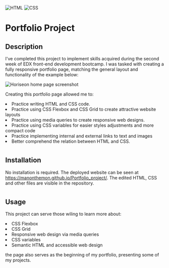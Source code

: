 ![HTML](https://img.shields.io/badge/HTML5-E34F26?style=for-the-badge&logo=html5&logoColor=white) ![CSS](https://img.shields.io/badge/CSS3-1572B6?style=for-the-badge&logo=css3&logoColor=white)
# Portfolio Project

## Description


I've completed this project to implement skills acquired during the second week of EDX front-end development bootcamp. I was tasked with creating a fully responsive portfolio page, matching the general layout and functionality of the example below:


![Horiseon home page screenshot](/01-css-challenge-demo.gif)

Creating this portfolio page allowed me to:


 <li>Practice writing HTML and CSS code.</li>
 <li>Practice using CSS Flexbox and CSS Grid to create attractive website layouts</li>
 <li>Practice using media queries to create responsive web designs.</li>
 <li>Practice using CSS variables for easier styles adjustments and more compact code</li>
 <li>Practice implementing internal and external links to text and images</li>
<li>Better comprehend the relation between HTML and CSS.</li>


#

## Installation


No installation is required. The deployed website can be seen at https://manonthemon.github.io/Portfolio_project/. The edited HTML, CSS and other files are visible in the repository. 

#

## Usage


This project can serve those wiling to learn more about:



<li>CSS Flexbox</li>

<li>CSS Grid</li>

<li>Responsive web design via media queries</li>

<li>CSS variables</li>

<li>Semantic HTML and accessible web design</li>

the page also serves as the beginning of my portfolio, presenting some of my projects.